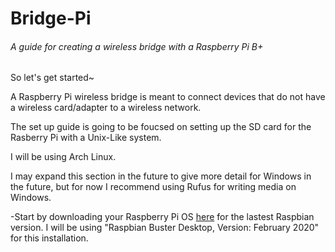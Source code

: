 # Bridge-Pi

###### A guide for creating a wireless bridge with a Raspberry Pi B+

So let's get started~

A Raspberry Pi wireless bridge is meant to connect devices that do not have a wireless card/adapter to a wireless network.

The set up guide is going to be foucsed on setting up the SD card for the Rasberry Pi with a Unix-Like system. 

I will be using Arch Linux.


I may expand this section in the future to give more detail for Windows in the future, but for now I recommend using Rufus for writing media on Windows.


-Start by downloading your Raspberry Pi OS [here](https://www.raspberrypi.org/downloads/raspbian/) for the lastest Raspbian version.
I will be using "Raspbian Buster Desktop, Version: February 2020" for this installation.
